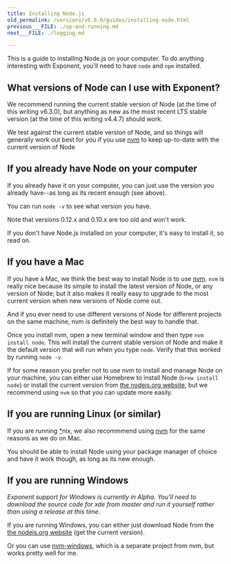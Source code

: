 ```yaml
---
title: Installing Node.js
old_permalink: /versions/v6.0.0/guides/installing-node.html
previous___FILE: ./up-and-running.md
next___FILE: ./logging.md

---
```


This is a guide to installing Node.js on your computer. To do anything interesting with Exponent, you'll need to have `node` and `npm` installed.

## What versions of Node can I use with Exponent?

We recommend running the current stable version of Node (at the time of this writing v6.3.0), but anything as new as the most recent LTS stable version (at the time of this writing v4.4.7) should work.

We test against the current stable version of Node, and so things will generally work out best for you if you use [nvm](https://github.com/creationix/nvm#install-script) to keep up-to-date with the current version of Node

## If you already have Node on your computer

If you already have it on your computer, you can just use the version you already have--as long as its recent enough (see above).

You can run `node -v` to see what version you have.

Note that versions 0.12.x and 0.10.x are too old and won't work.

If you don't have Node.js installed on your computer, it's easy to install it, so read on.

## If you have a Mac

If you have a Mac, we think the best way to install Node is to use [nvm](https://github.com/creationix/nvm#install-script). `nvm` is really nice because its simple to install the latest version of Node, or any version of Node; but it also makes it really easy to upgrade to the most current version when new versions of Node come out.

And if you ever need to use different versions of Node for different projects on the same machine, nvm is definitely the best way to handle that.

Once you install nvm, open a new terminal window and then type `nvm install node`. This will install the current stable version of Node and make it the default version that will run when you type `node`. Verify that this worked by running `node -v`.

If for some reason you prefer not to use nvm to install and manage Node on your machine, you can either use Homebrew to install Node (`brew install node`) or install the current version from [the nodejs.org website](https://nodejs.org/), but we recommend using `nvm` so that you can update more easily.

## If you are running Linux (or similar)

If you are running [\*](https://docs.getexponent.com/versions/v6.0.0/guides#id2)nix, we also recommmend using [nvm](https://github.com/creationix/nvm#install-script) for the same reasons as we do on Mac.

You should be able to install Node using your package manager of choice and have it work though, as long as its new enough.

## If you are running Windows

_Exponent support for Windows is currently in Alpha. You'll need to download the source code for xde from master and run it yourself rather than using a release at this time._

If you are running Windows, you can either just download Node from the [the nodejs.org website](https://nodejs.org/) (get the current version).

Or you can use [nvm-windows](https://github.com/coreybutler/nvm-windows), which is a separate project from nvm, but works pretty well for me.

